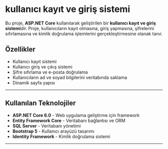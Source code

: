 # kullanıcı kayıt ve giriş sistemi

Bu proje, **ASP.NET Core** kullanılarak geliştirilen bir **kullanıcı kayıt ve giriş sistemi**dir. Proje, kullanıcıların kayıt olmasına, giriş yapmasına, şifrelerini sıfırlamasına ve kimlik doğrulama işlemlerini gerçekleştirmesine olanak tanır.

## Özellikler

- Kullanıcı kayıt sistemi  
- Kullanıcı giriş ve çıkış sistemi  
- Şifre sıfırlama ve e-posta doğrulama  
- Kullanıcıların ad ve soyad bilgilerini veritabında saklama
- Dinamik sayfa yapısı  

---

## Kullanılan Teknolojiler

- **ASP.NET Core 6.0** - Web uygulama geliştirme için framework  
- **Entity Framework Core** - Veritabanı bağlantısı ve ORM  
- **SQL Server** - Veritabanı yönetimi  
- **Bootstrap 5** - Kullanıcı arayüzü tasarımı  
- **Identity Framework** - Kimlik doğrulama sistemi  

---
